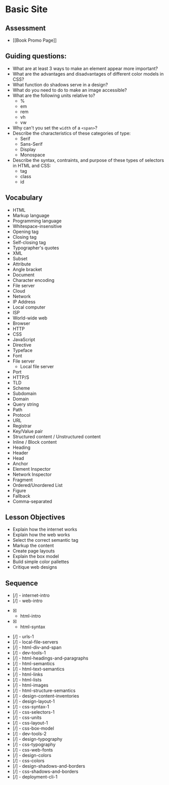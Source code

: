 # Basic Site

## Assessment

* [[Book Promo Page]]

## Guiding questions:

* What are at least 3 ways to make an element appear more important?
* What are the advantages and disadvantages of different color models in CSS?
* What function do shadows serve in a design?
* What do you need to do to make an image accessible?
* What are the following units relative to?
  * %
  * em
  * rem
  * vh
  * vw
* Why can't you set the `width` of a `<span>`?
* Describe the characteristics of these categories of type:
  * Serif
  * Sans-Serif
  * Display
  * Monospace
* Describe the syntax, contraints, and purpose of these types of selectors in HTML and CSS:
  * tag
  * class
  * id

## Vocabulary

* HTML
* Markup language
* Programming language
* Whitespace-insensitive
* Opening tag
* Closing tag
* Self-closing tag
* Typographer's quotes
* XML
* Subset
* Attribute
* Angle bracket
* Document
* Character encoding
* File server
* Cloud
* Network
* IP Address
* Local computer
* ISP
* World-wide web
* Browser
* HTTP
* CSS
* JavaScript
* Directive
* Typeface
* Font
* File server
  * Local file server
* Port
* HTTP/S
* TLD
* Scheme
* Subdomain
* Domain
* Query string
* Path
* Protocol
* URL
* Registrar
* Key/Value pair
* Structured content / Unstructured content
* Inline / Block content
* Heading
* Header
* Head
* Anchor
* Element Inspector
* Network Inspector
* Fragment
* Ordered/Unordered List
* Figure
* Fallback
* Comma-separated

## Lesson Objectives

* Explain how the internet works
* Explain how the web works
* Select the correct semantic tag
* Markup the content
* Create page layouts
* Explain the box model
* Build simple color pallettes
* Critique web designs

## Sequence

* [/] - internet-intro
* [/] - web-intro
* [x] - html-intro
* [x] - html-syntax
* [/] - urls-1
* [/] - local-file-servers
* [/] - html-div-and-span
* [/] - dev-tools-1
* [/] - html-headings-and-paragraphs
* [/] - html-semantics
* [/] - html-text-semantics
* [/] - html-links
* [/] - html-lists
* [/] - html-images
* [/] - html-structure-semantics
* [/] - design-content-inventories
* [/] - design-layout-1
* [/] - css-syntax-1
* [/] - css-selectors-1
* [/] - css-units
* [/] - css-layout-1
* [/] - css-box-model
* [/] - dev-tools-2
* [/] - design-typography
* [/] - css-typography
* [/] - css-web-fonts
* [/] - design-colors
* [/] - css-colors
* [/] - design-shadows-and-borders
* [/] - css-shadows-and-borders
* [/] - deployment-cli-1
